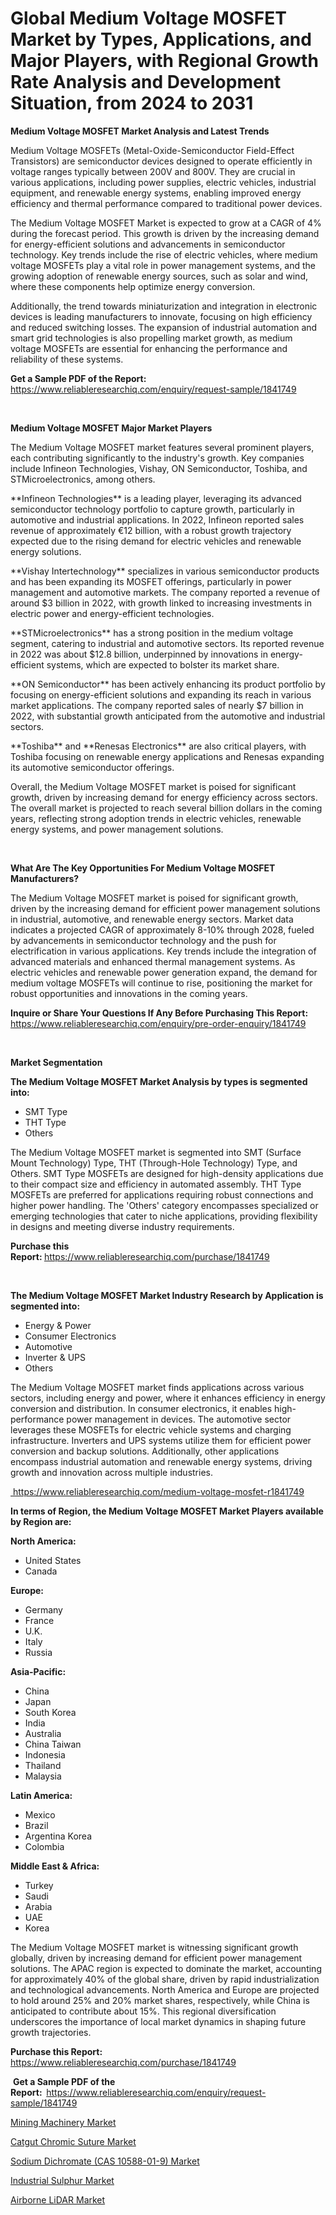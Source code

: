 <p><h1>Global Medium Voltage MOSFET Market by Types, Applications, and Major Players, with Regional Growth Rate Analysis and Development Situation, from 2024 to 2031</h1></p><p><strong>Medium Voltage MOSFET Market Analysis and Latest Trends</strong></p>
<p><p>Medium Voltage MOSFETs (Metal-Oxide-Semiconductor Field-Effect Transistors) are semiconductor devices designed to operate efficiently in voltage ranges typically between 200V and 800V. They are crucial in various applications, including power supplies, electric vehicles, industrial equipment, and renewable energy systems, enabling improved energy efficiency and thermal performance compared to traditional power devices.</p><p>The Medium Voltage MOSFET Market is expected to grow at a CAGR of 4% during the forecast period. This growth is driven by the increasing demand for energy-efficient solutions and advancements in semiconductor technology. Key trends include the rise of electric vehicles, where medium voltage MOSFETs play a vital role in power management systems, and the growing adoption of renewable energy sources, such as solar and wind, where these components help optimize energy conversion.</p><p>Additionally, the trend towards miniaturization and integration in electronic devices is leading manufacturers to innovate, focusing on high efficiency and reduced switching losses. The expansion of industrial automation and smart grid technologies is also propelling market growth, as medium voltage MOSFETs are essential for enhancing the performance and reliability of these systems.</p></p>
<p><strong>Get a Sample PDF of the Report:&nbsp;</strong> <a href="https://www.reliableresearchiq.com/enquiry/request-sample/1841749?utm_campaign=1144&utm_medium=2&utm_source=Github&utm_content=ia&utm_term=16102024&utm_id=medium-voltage-mosfet">https://www.reliableresearchiq.com/enquiry/request-sample/1841749</a></p>
<p>&nbsp;</p>
<p><strong>Medium Voltage MOSFET Major Market Players</strong></p>
<p><p>The Medium Voltage MOSFET market features several prominent players, each contributing significantly to the industry's growth. Key companies include Infineon Technologies, Vishay, ON Semiconductor, Toshiba, and STMicroelectronics, among others.</p><p>**Infineon Technologies** is a leading player, leveraging its advanced semiconductor technology portfolio to capture growth, particularly in automotive and industrial applications. In 2022, Infineon reported sales revenue of approximately €12 billion, with a robust growth trajectory expected due to the rising demand for electric vehicles and renewable energy solutions.</p><p>**Vishay Intertechnology** specializes in various semiconductor products and has been expanding its MOSFET offerings, particularly in power management and automotive markets. The company reported a revenue of around $3 billion in 2022, with growth linked to increasing investments in electric power and energy-efficient technologies.</p><p>**STMicroelectronics** has a strong position in the medium voltage segment, catering to industrial and automotive sectors. Its reported revenue in 2022 was about $12.8 billion, underpinned by innovations in energy-efficient systems, which are expected to bolster its market share.</p><p>**ON Semiconductor** has been actively enhancing its product portfolio by focusing on energy-efficient solutions and expanding its reach in various market applications. The company reported sales of nearly $7 billion in 2022, with substantial growth anticipated from the automotive and industrial sectors.</p><p>**Toshiba** and **Renesas Electronics** are also critical players, with Toshiba focusing on renewable energy applications and Renesas expanding its automotive semiconductor offerings.</p><p>Overall, the Medium Voltage MOSFET market is poised for significant growth, driven by increasing demand for energy efficiency across sectors. The overall market is projected to reach several billion dollars in the coming years, reflecting strong adoption trends in electric vehicles, renewable energy systems, and power management solutions.</p></p>
<p>&nbsp;</p>
<p><strong>What Are The Key Opportunities For Medium Voltage MOSFET Manufacturers?</strong></p>
<p><p>The Medium Voltage MOSFET market is poised for significant growth, driven by the increasing demand for efficient power management solutions in industrial, automotive, and renewable energy sectors. Market data indicates a projected CAGR of approximately 8-10% through 2028, fueled by advancements in semiconductor technology and the push for electrification in various applications. Key trends include the integration of advanced materials and enhanced thermal management systems. As electric vehicles and renewable power generation expand, the demand for medium voltage MOSFETs will continue to rise, positioning the market for robust opportunities and innovations in the coming years.</p></p>
<p><strong>Inquire or Share Your Questions If Any Before Purchasing This Report:</strong> <a href="https://www.reliableresearchiq.com/enquiry/pre-order-enquiry/1841749?utm_campaign=1144&utm_medium=2&utm_source=Github&utm_content=ia&utm_term=16102024&utm_id=medium-voltage-mosfet">https://www.reliableresearchiq.com/enquiry/pre-order-enquiry/1841749</a></p>
<p>&nbsp;</p>
<p><strong>Market Segmentation</strong></p>
<p><strong>The Medium Voltage MOSFET Market Analysis by types is segmented into:</strong></p>
<p><ul><li>SMT Type</li><li>THT Type</li><li>Others</li></ul></p>
<p><p>The Medium Voltage MOSFET market is segmented into SMT (Surface Mount Technology) Type, THT (Through-Hole Technology) Type, and Others. SMT Type MOSFETs are designed for high-density applications due to their compact size and efficiency in automated assembly. THT Type MOSFETs are preferred for applications requiring robust connections and higher power handling. The 'Others' category encompasses specialized or emerging technologies that cater to niche applications, providing flexibility in designs and meeting diverse industry requirements.</p></p>
<p><strong>Purchase this Report:&nbsp;</strong><a href="https://www.reliableresearchiq.com/purchase/1841749?utm_campaign=1144&utm_medium=2&utm_source=Github&utm_content=ia&utm_term=16102024&utm_id=medium-voltage-mosfet">https://www.reliableresearchiq.com/purchase/1841749</a></p>
<p>&nbsp;</p>
<p><strong>The Medium Voltage MOSFET Market Industry Research by Application is segmented into:</strong></p>
<p><ul><li>Energy & Power</li><li>Consumer Electronics</li><li>Automotive</li><li>Inverter & UPS</li><li>Others</li></ul></p>
<p><p>The Medium Voltage MOSFET market finds applications across various sectors, including energy and power, where it enhances efficiency in energy conversion and distribution. In consumer electronics, it enables high-performance power management in devices. The automotive sector leverages these MOSFETs for electric vehicle systems and charging infrastructure. Inverters and UPS systems utilize them for efficient power conversion and backup solutions. Additionally, other applications encompass industrial automation and renewable energy systems, driving growth and innovation across multiple industries.</p></p>
<p><a href="https://www.reliableresearchiq.com/medium-voltage-mosfet-r1841749?utm_campaign=1144&utm_medium=2&utm_source=Github&utm_content=ia&utm_term=16102024&utm_id=medium-voltage-mosfet">&nbsp;https://www.reliableresearchiq.com/medium-voltage-mosfet-r1841749</a></p>
<p><strong>In terms of Region, the Medium Voltage MOSFET Market Players available by Region are:</strong></p>
<p>
    <p> <strong> North America: </strong>
        <ul>
            <li>United States</li>
            <li>Canada</li>
        </ul>
        </p> 
    <p> <strong> Europe: </strong>
        <ul>
            <li>Germany</li>
            <li>France</li>
            <li>U.K.</li>
            <li>Italy</li>
            <li>Russia</li>
        </ul>
        </p> 
    <p> <strong> Asia-Pacific: </strong>
        <ul>
            <li>China</li>
            <li>Japan</li>
            <li>South Korea</li>
            <li>India</li>
            <li>Australia</li>
            <li>China Taiwan</li>
            <li>Indonesia</li>
            <li>Thailand</li>
            <li>Malaysia</li>
        </ul>
        </p> 
    <p> <strong> Latin America: </strong>
        <ul>
            <li>Mexico</li>
            <li>Brazil</li>
            <li>Argentina Korea</li>
            <li>Colombia</li>
        </ul>
        </p> 
    <p> <strong> Middle East & Africa: </strong>
        <ul>
            <li>Turkey</li>
            <li>Saudi</li>
            <li>Arabia</li>
            <li>UAE</li>
            <li>Korea</li>
        </ul>
    </p>
    </p>
<p><p>The Medium Voltage MOSFET market is witnessing significant growth globally, driven by increasing demand for efficient power management solutions. The APAC region is expected to dominate the market, accounting for approximately 40% of the global share, driven by rapid industrialization and technological advancements. North America and Europe are projected to hold around 25% and 20% market shares, respectively, while China is anticipated to contribute about 15%. This regional diversification underscores the importance of local market dynamics in shaping future growth trajectories.</p></p>
<p><strong>Purchase this Report: </strong><a href="https://www.reliableresearchiq.com/purchase/1841749?utm_campaign=1144&utm_medium=2&utm_source=Github&utm_content=ia&utm_term=16102024&utm_id=medium-voltage-mosfet">https://www.reliableresearchiq.com/purchase/1841749</a></p>
<p>&nbsp;<strong>Get a Sample PDF of the Report:&nbsp;&nbsp;</strong><a href="https://www.reliableresearchiq.com/enquiry/request-sample/1841749?utm_campaign=1144&utm_medium=2&utm_source=Github&utm_content=ia&utm_term=16102024&utm_id=medium-voltage-mosfet">https://www.reliableresearchiq.com/enquiry/request-sample/1841749</a></p>
<p><strong></strong></p>
<p><p><a href="https://issuu.com/reportprime-2/docs/mining-machinery-market-size-2030.p_1579fbecd946ce?utm_campaign=1144&utm_medium=2&utm_source=Github&utm_content=ia&utm_term=16102024&utm_id=medium-voltage-mosfet">Mining Machinery Market</a></p><p><a href="https://www.linkedin.com/pulse/future-innovation-global-catgut-chromic-suture-market-growth-j4vnc?utm_campaign=1144&utm_medium=2&utm_source=Github&utm_content=ia&utm_term=16102024&utm_id=medium-voltage-mosfet">Catgut Chromic Suture Market</a></p><p><a href="https://github.com/fadrijbtavist/Market-Research-Report-List-1/blob/main/sodium-dichromate-cas-10588-01-9-market.md?utm_campaign=1144&utm_medium=2&utm_source=Github&utm_content=ia&utm_term=16102024&utm_id=medium-voltage-mosfet">Sodium Dichromate (CAS 10588-01-9) Market</a></p><p><a href="https://www.linkedin.com/pulse/industrial-sulphur-market-evolution-global-trends-regional-dynamics-q6dhc?utm_campaign=1144&utm_medium=2&utm_source=Github&utm_content=ia&utm_term=16102024&utm_id=medium-voltage-mosfet">Industrial Sulphur Market</a></p><p><a href="https://issuu.com/reportprime-2/docs/airborne-lidar-market-size-2030.ppt_29498b81a656af?utm_campaign=1144&utm_medium=2&utm_source=Github&utm_content=ia&utm_term=16102024&utm_id=medium-voltage-mosfet">Airborne LiDAR Market</a></p></p>